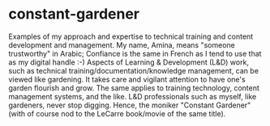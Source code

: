 # constant-gardener
Examples of my approach and expertise to technical training and content development and management.
My name, Amina, means "someone trustworthy" in Arabic; Confiance is the same in French as I tend to use that as my digital handle :-)
Aspects of Learning & Development (L&D) work, such as technical training/documentation/knowledge management, can be viewed like gardening. It takes care and vigilant attention to have one's garden flourish and grow. The same applies to training technology, content management systems, and the like. L&D professionals such as myself, like gardeners, never stop digging. Hence, the moniker "Constant Gardener" (with of course nod to the LeCarre book/movie of the same title).
